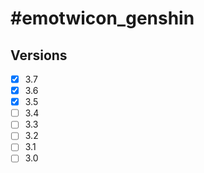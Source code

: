 # #emotwicon_genshin

## Versions

- [x] 3.7
- [x] 3.6
- [x] 3.5
- [ ] 3.4
- [ ] 3.3
- [ ] 3.2
- [ ] 3.1
- [ ] 3.0
